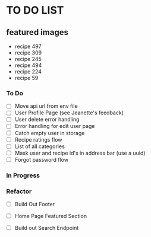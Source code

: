 # TO DO LIST

## featured images
* recipe 497
* recipe 309
* recipe 245
* recipe 494
* recipe 224
* recipe 59

### To Do
- [ ] Move api url from env file
- [ ] User Profile Page (see Jeanette's feedback)
- [ ] User delete error handling  
- [ ] Error handling for edit user page  
- [ ] Catch empty user in storage  
- [ ] Recipe ratings flow
- [ ] List of all categories
- [ ] Mask user and recipe id's in address bar (use a uuid)
- [ ] Forgot password flow

### In Progress


### Refactor

- [ ] Build Out Footer
- [ ] Home Page Featured Section  
- [ ] Build out Search Endpoint  

